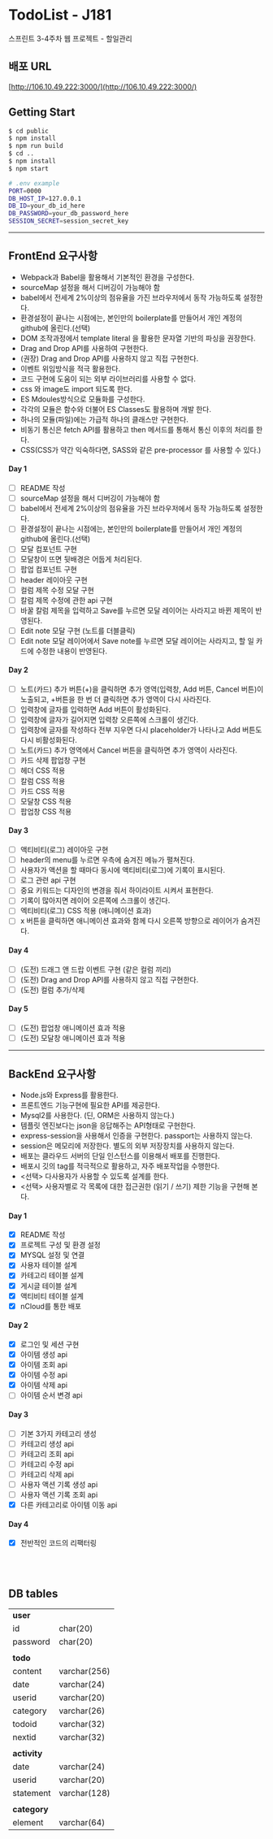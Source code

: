 # TodoList - J181

스프린트 3-4주차 웹 프로젝트 - 할일관리

## 배포 URL

[http://106.10.49.222:3000/](http://106.10.49.222:3000/)

## Getting Start

```bash
$ cd public
$ npm install
$ npm run build
$ cd ..
$ npm install
$ npm start
```

```bash
# .env example
PORT=0000
DB_HOST_IP=127.0.0.1
DB_ID=your_db_id_here
DB_PASSWORD=your_db_password_here
SESSION_SECRET=session_secret_key
```

---

## FrontEnd 요구사항

- Webpack과 Babel을 활용해서 기본적인 환경을 구성한다.
- sourceMap 설정을 해서 디버깅이 가능해야 함
- babel에서 전세계 2%이상의 점유율을 가진 브라우저에서 동작 가능하도록 설정한다.
- 환경설정이 끝나는 시점에는, 본인만의 boilerplate를 만들어서 개인 계정의 github에 올린다.(선택)
- DOM 조작과정에서 template literal 을 활용한 문자열 기반의 파싱을 권장한다.
- Drag and Drop API를 사용하여 구현한다.
- (권장) Drag and Drop API를 사용하지 않고 직접 구현한다.
- 이벤트 위임방식을 적극 활용한다.
- 코드 구현에 도움이 되는 외부 라이브러리를 사용할 수 없다.
- css 와 image도 import 되도록 한다.
- ES Mdoules방식으로 모듈화를 구성한다.
- 각각의 모듈은 함수와 더불어 ES Classes도 활용하며 개발 한다.
- 하나의 모듈(파일)에는 가급적 하나의 클래스만 구현한다.
- 비동기 통신은 fetch API를 활용하고 then 메서드를 통해서 통신 이후의 처리를 한다.
- CSS(CSS가 약간 익숙하다면, SASS와 같은 pre-processor 를 사용할 수 있다.)

#### Day 1

- [ ] README 작성
- [ ] sourceMap 설정을 해서 디버깅이 가능해야 함
- [ ] babel에서 전세계 2%이상의 점유율을 가진 브라우저에서 동작 가능하도록 설정한다.
- [ ] 환경설정이 끝나는 시점에는, 본인만의 boilerplate를 만들어서 개인 계정의 github에 올린다.(선택)
- [ ] 모달 컴포넌트 구현
- [ ] 모달창이 뜨면 뒷배경은 어둡게 처리된다.
- [ ] 팝업 컴포넌트 구현
- [ ] header 레이아웃 구현
- [ ] 컬럼 제목 수정 모달 구현
- [ ] 칼럼 제목 수정에 관한 api 구현
- [ ] 바꿀 칼럼 제목을 입력하고 Save를 누르면 모달 레이어는 사라지고 바뀐 제목이 반영된다.
- [ ] Edit note 모달 구현 (노트를 더블클릭)
- [ ] Edit note 모달 레이어에서 Save note를 누르면 모달 레이어는 사라지고, 할 일 카드에 수정한 내용이 반영된다.

#### Day 2

- [ ] 노트(카드) 추가 버튼(+)을 클릭하면 추가 영역(입력창, Add 버튼, Cancel 버튼)이 노출되고, +버튼을 한 번 더 클릭하면 추가 영역이 다시 사라진다.
- [ ] 입력창에 글자를 입력하면 Add 버튼이 활성화된다.
- [ ] 입력창에 글자가 길어지면 입력창 오른쪽에 스크롤이 생긴다.
- [ ] 입력창에 글자를 작성하다 전부 지우면 다시 placeholder가 나타나고 Add 버튼도 다시 비활성화된다.
- [ ] 노트(카드) 추가 영역에서 Cancel 버튼을 클릭하면 추가 영역이 사라진다.
- [ ] 카드 삭제 팝업창 구현
- [ ] 헤더 CSS 적용
- [ ] 칼럼 CSS 적용
- [ ] 카드 CSS 적용
- [ ] 모달창 CSS 적용
- [ ] 팝업창 CSS 적용

#### Day 3

- [ ] 액티비티(로그) 레이아웃 구현
- [ ] header의 menu를 누르면 우측에 숨겨진 메뉴가 펼쳐진다.
- [ ] 사용자가 액션을 할 때마다 동시에 액티비티(로그)에 기록이 표시된다.
- [ ] 로그 관련 api 구현
- [ ] 중요 키워드는 디자인의 변경을 줘서 하이라이트 시켜서 표현한다.
- [ ] 기록이 많아지면 레이어 오른쪽에 스크롤이 생긴다.
- [ ] 엑티비티(로그) CSS 적용 (애니메이션 효과)
- [ ] x 버튼을 클릭하면 애니메이션 효과와 함께 다시 오른쪽 방향으로 레이어가 숨겨진다.

#### Day 4

- [ ] (도전) 드래그 앤 드랍 이벤트 구현 (같은 컬럼 끼리)
- [ ] (도전) Drag and Drop API를 사용하지 않고 직접 구현한다.
- [ ] (도전) 컬럼 추가/삭제

#### Day 5

- [ ] (도전) 팝업창 애니메이션 효과 적용
- [ ] (도전) 모달창 애니메이션 효과 적용

---

## BackEnd 요구사항

- Node.js와 Express를 활용한다.
- 프론트엔드 기능구현에 필요한 API를 제공한다.
- Mysql2를 사용한다. (딘, ORM은 사용하지 않는다.)
- 템플릿 엔진보다는 json을 응답해주는 API형태로 구현한다.
- express-session을 사용해서 인증을 구현한다. passport는 사용하지 않는다.
- session은 메모리에 저장한다. 별도의 외부 저장장치를 사용하지 않는다.
- 배포는 클라우드 서버의 단일 인스턴스를 이용해서 배포를 진행한다.
- 배포시 깃의 tag를 적극적으로 활용하고, 자주 배포작업을 수행한다.
- <선택> 다사용자가 사용할 수 있도록 설계를 한다.
- <선택> 사용자별로 각 목록에 대한 접근권한 (읽기 / 쓰기) 제한 기능을 구현해 본다.

#### Day 1

- [x] README 작성
- [x] 프로젝트 구성 및 환경 설정
- [x] MYSQL 설정 및 연결
- [x] 사용자 테이블 설계
- [x] 카테고리 테이블 설계
- [x] 게시글 테이블 설계
- [x] 액티비티 테이블 설계
- [x] nCloud를 통한 배포

#### Day 2

- [x] 로그인 및 세션 구현
- [x] 아이템 생성 api
- [x] 아이템 조회 api
- [x] 아이템 수정 api
- [x] 아이템 삭제 api
- [ ] 아이템 순서 변경 api

#### Day 3

- [ ] 기본 3가지 카테고리 생성
- [ ] 카테고리 생성 api
- [ ] 카테고리 조회 api
- [ ] 카테고리 수정 api
- [ ] 카테고리 삭제 api
- [ ] 사용자 액션 기록 생성 api
- [ ] 사용자 액션 기록 조회 api
- [x] 다른 카테고리로 아이템 이동 api

#### Day 4

- [x] 전반적인 코드의 리팩터링

<br><br>

## DB tables

|              |              |
|--------------|--------------|
| **user**     |              |
| id           | char(20)     |
| password     | char(20)     |
|              |              |
| **todo**     |              |
| content      | varchar(256) |
| date         | varchar(24)  |
| userid       | varchar(20)  |
| category     | varchar(26)  |
| todoid       | varchar(32)  |
| nextid       | varchar(32)  |
|              |              |
| **activity** |              |
| date         | varchar(24)  |
| userid       | varchar(20)  |
| statement    | varchar(128) |
|              |              |
| **category** |              |
| element      | varchar(64)  |
